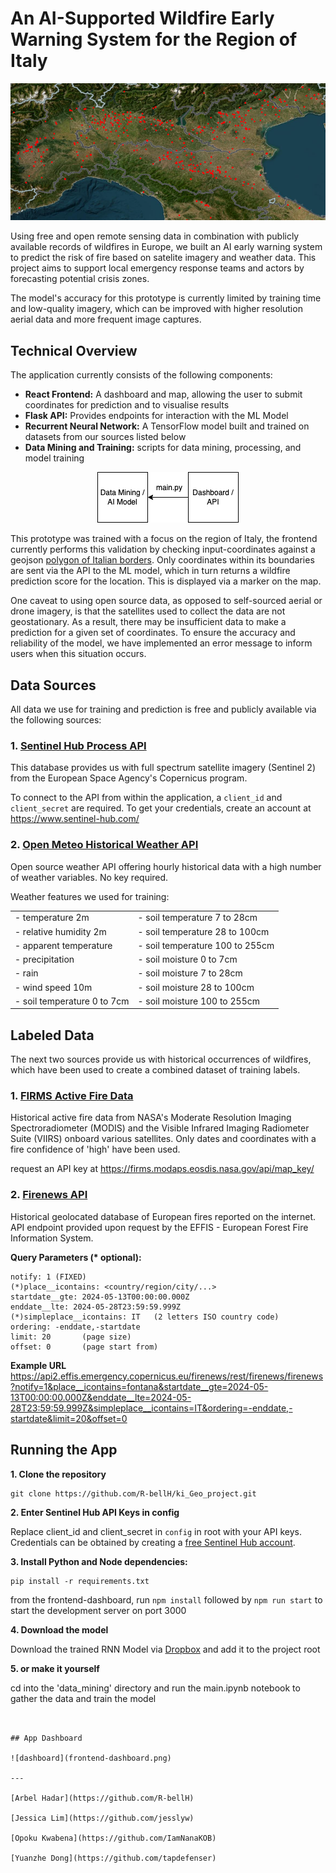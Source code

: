 # An AI-Supported Wildfire Early Warning System for the Region of Italy

![wildfire-header](header-img.png)

Using free and open remote sensing data in combination with publicly available records of wildfires in Europe, we built an AI early warning system to predict the risk of fire based on satelite imagery and weather data. This project aims to support local emergency response teams and actors by forecasting potential crisis zones.

The model's accuracy for this prototype is currently limited by training time and low-quality imagery, which can be improved with higher resolution aerial data and more frequent image captures.

## Technical Overview

The application currently consists of the following components:

- **React Frontend:** A dashboard and map, allowing the user to submit coordinates for prediction and to visualise results
- **Flask API:** Provides endpoints for interaction with the ML Model
- **Recurrent Neural Network:** A TensorFlow model built and trained on datasets from our sources listed below
- **Data Mining and Training:** scripts for data mining, processing, and model training

<p align="center">
  <img src="app-diagram.png" alt="app-diagram">
</p>

This prototype was trained with a focus on the region of Italy, the frontend currently performs this validation by checking input-coordinates against a geojson [polygon of Italian borders](https://github.com/georgique/world-geojson). Only coordinates within its boundaries are sent via the API to the ML model, which in turn returns a wildfire prediction score for the location. This is displayed via a marker on the map.

One caveat to using open source data, as opposed to self-sourced aerial or drone imagery, is that the satellites used to collect the data are not geostationary. As a result, there may be insufficient data to make a prediction for a given set of coordinates. To ensure the accuracy and reliability of the model, we have implemented an error message to inform users when this situation occurs.

## Data Sources


All data we use for training and prediction is free and publicly available via the following sources:

### **1. [Sentinel Hub Process API](https://docs.sentinel-hub.com/api/latest/api/process)**

This database provides us with full spectrum satellite imagery (Sentinel 2) from the European Space Agency's Copernicus program.

To connect to the API from within the application, a `client_id` and `client_secret` are required. To get your credentials, create an account at https://www.sentinel-hub.com/

### **2\. [Open Meteo Historical Weather API](https://open-meteo.com/en/docs/historical-weather-api)**

Open source weather API offering hourly historical data with a high number of weather variables. No key required.

Weather features we used for training:

|                            |                            |
| -------------------------- | -------------------------- |
| - temperature 2m           | - soil temperature 7 to 28cm   |
| - relative humidity 2m     | - soil temperature 28 to 100cm |
| - apparent temperature     | - soil temperature 100 to 255cm |
| - precipitation            | - soil moisture 0 to 7cm      |
| - rain                     | - soil moisture 7 to 28cm     |
| - wind speed 10m           | - soil moisture 28 to 100cm   |
| - soil temperature 0 to 7cm| - soil moisture 100 to 255cm  |

## Labeled Data

The next two sources provide us with historical occurrences of wildfires, which have been used to create a combined dataset of training labels.

### **1\. [FIRMS Active Fire Data](https://firms.modaps.eosdis.nasa.gov/api/country/)**

Historical active fire data from NASA's Moderate Resolution Imaging Spectroradiometer (MODIS) and the Visible Infrared Imaging Radiometer Suite (VIIRS) onboard various satellites. Only dates and coordinates with a fire confidence of 'high' have been used.

request an API key at https://firms.modaps.eosdis.nasa.gov/api/map_key/

### **2\. [Firenews API](https://api2.effis.emergency.copernicus.eu/firenews/rest/firenews/firenews)**

Historical geolocated database of European fires reported on the internet. API endpoint provided upon request by the EFFIS - European Forest Fire Information System.

**Query Parameters (\* optional):**

```
notify: 1 (FIXED)
(*)place__icontains: <country/region/city/...>
startdate__gte: 2024-05-13T00:00:00.000Z
enddate__lte: 2024-05-28T23:59:59.999Z
(*)simpleplace__icontains: IT   (2 letters ISO country code)
ordering: -enddate,-startdate
limit: 20       (page size)
offset: 0       (page start from)
```

**Example URL**
https://api2.effis.emergency.copernicus.eu/firenews/rest/firenews/firenews?notify=1&place__icontains=fontana&startdate__gte=2024-05-13T00:00:00.000Z&enddate__lte=2024-05-28T23:59:59.999Z&simpleplace__icontains=IT&ordering=-enddate,-startdate&limit=20&offset=0

## Running the App

**1\. Clone the repository**

```
git clone https://github.com/R-bellH/ki_Geo_project.git
```

**2\. Enter Sentinel Hub API Keys in config**

Replace client_id and client_secret in `config` in root with your API keys. Credentials can be obtained by creating a [free Sentinel Hub account](https://www.sentinel-hub.com/).

**3\. Install Python and Node dependencies:**

```
pip install -r requirements.txt
```

from the frontend-dashboard, run `npm install` followed by `npm run start` to start the development server on port 3000


**4\. Download the model**

Download the trained RNN Model via [Dropbox](https://www.dropbox.com/scl/fi/omrx9etvw01932h9yf5kl/wildfire_ews_model.h5?rlkey=o291s0e7wgljv1xi28yw4vfvk&st=5zrs44p7&dl=0) and add it to the project root

**5\. or make it yourself**

cd into the 'data_mining' directory and run the main.ipynb notebook to gather the data and train the model

```


## App Dashboard

![dashboard](frontend-dashboard.png)

---

[Arbel Hadar](https://github.com/R-bellH)

[Jessica Lim](https://github.com/jesslyw)

[Opoku Kwabena](https://github.com/IamNanaKOB)

[Yuanzhe Dong](https://github.com/tapdefenser)

